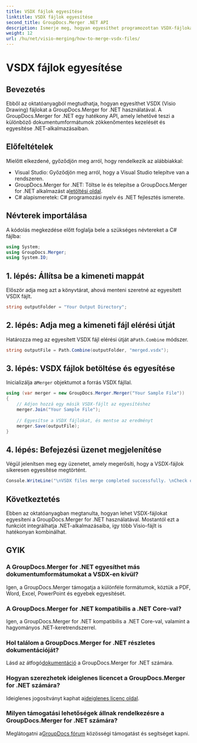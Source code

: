 ```yaml
---
title: VSDX fájlok egyesítése
linktitle: VSDX fájlok egyesítése
second_title: GroupDocs.Merger .NET API
description: Ismerje meg, hogyan egyesíthet programozottan VSDX-fájlokat a GroupDocs.Merger for .NET használatával. Ez az oktatóanyag lépésenkénti utasításokat tartalmaz kódmintákkal.
weight: 12
url: /hu/net/visio-merging/how-to-merge-vsdx-files/
---
```


# VSDX fájlok egyesítése

## Bevezetés
Ebből az oktatóanyagból megtudhatja, hogyan egyesíthet VSDX (Visio Drawing) fájlokat a GroupDocs.Merger for .NET használatával. A GroupDocs.Merger for .NET egy hatékony API, amely lehetővé teszi a különböző dokumentumformátumok zökkenőmentes kezelését és egyesítése .NET-alkalmazásaiban.
## Előfeltételek
Mielőtt elkezdené, győződjön meg arról, hogy rendelkezik az alábbiakkal:
- Visual Studio: Győződjön meg arról, hogy a Visual Studio telepítve van a rendszeren.
-  GroupDocs.Merger for .NET: Töltse le és telepítse a GroupDocs.Merger for .NET alkalmazást a[letöltési oldal](https://releases.groupdocs.com/merger/net/).
- C# alapismeretek: C# programozási nyelv és .NET fejlesztés ismerete.

## Névterek importálása
A kódolás megkezdése előtt foglalja bele a szükséges névtereket a C# fájlba:
```csharp
using System; 
using GroupDocs.Merger;
using System.IO;
```
## 1. lépés: Állítsa be a kimeneti mappát
Először adja meg azt a könyvtárat, ahová menteni szeretné az egyesített VSDX fájlt.
```csharp
string outputFolder = "Your Output Directory";
```
## 2. lépés: Adja meg a kimeneti fájl elérési útját
 Határozza meg az egyesített VSDX fájl elérési útját a`Path.Combine` módszer.
```csharp
string outputFile = Path.Combine(outputFolder, "merged.vsdx");
```
## 3. lépés: VSDX fájlok betöltése és egyesítése
 Inicializálja a`Merger` objektumot a forrás VSDX fájllal.
```csharp
using (var merger = new GroupDocs.Merger.Merger("Your Sample File"))
{
    // Adjon hozzá egy másik VSDX-fájlt az egyesítéshez
    merger.Join("Your Sample File");
    
    // Egyesítse a VSDX fájlokat, és mentse az eredményt
    merger.Save(outputFile);
}
```
## 4. lépés: Befejezési üzenet megjelenítése
Végül jelenítsen meg egy üzenetet, amely megerősíti, hogy a VSDX-fájlok sikeresen egyesítése megtörtént.
```csharp
Console.WriteLine("\nVSDX files merge completed successfully. \nCheck output in {0}", outputFolder);
```

## Következtetés
Ebben az oktatóanyagban megtanulta, hogyan lehet VSDX-fájlokat egyesíteni a GroupDocs.Merger for .NET használatával. Mostantól ezt a funkciót integrálhatja .NET-alkalmazásaiba, így több Visio-fájlt is hatékonyan kombinálhat.

## GYIK
### A GroupDocs.Merger for .NET egyesíthet más dokumentumformátumokat a VSDX-en kívül?
Igen, a GroupDocs.Merger támogatja a különféle formátumok, köztük a PDF, Word, Excel, PowerPoint és egyebek egyesítését.
### A GroupDocs.Merger for .NET kompatibilis a .NET Core-val?
Igen, a GroupDocs.Merger for .NET kompatibilis a .NET Core-val, valamint a hagyományos .NET-keretrendszerrel.
### Hol találom a GroupDocs.Merger for .NET részletes dokumentációját?
 Lásd az átfogó[dokumentáció](https://tutorials.groupdocs.com/merger/net/) a GroupDocs.Merger for .NET számára.
### Hogyan szerezhetek ideiglenes licencet a GroupDocs.Merger for .NET számára?
 Ideiglenes jogosítványt kaphat a[ideiglenes licenc oldal](https://purchase.groupdocs.com/temporary-license/).
### Milyen támogatási lehetőségek állnak rendelkezésre a GroupDocs.Merger for .NET számára?
 Meglátogatni a[GroupDocs fórum](https://forum.groupdocs.com/c/merger/32) közösségi támogatást és segítséget kapni.